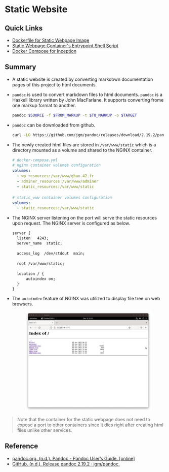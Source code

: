 # Static Website

## Quick Links
- [Dockerfile for Static Webpage Image](../../srcs/services/static_www/Dockerfile)
- [Static Webpage Container's Entrypoint Shell Script](../../srcs/services/static_www/static_entrypoint.sh)
- [Docker Compose for Inception](../../srcs/docker-compose.yml)

## Summary
- A static website is created by converting markdown documentation pages of this project to html documents.
- `pandoc` is used to convert markdown files to html documents. `pandoc` is a Haskell library written by John MacFarlane. It supports converting frome one markup format to another.
  ```bash
  pandoc $SOURCE -f $FROM_MARKUP -t $TO_MARKUP -o $TARGET
  ```
- `pandoc` can be downloaded from github.
  ```bash
  curl -LO https://github.com/jgm/pandoc/releases/download/2.19.2/pandoc-2.19.2-linux-$TARGETARCH.tar.gz
  ```
- The newly created html files are stored in `/var/www/static` which is a directory mounted as a volume and shared to the NGINX container.
  ```yaml
  # docker-compose.yml
  # nginx container volumes configuration
  volumes:
    - wp_resources:/var/www/ghan.42.fr
    - adminer_resources:/var/www/adminer
    - static_resources:/var/www/static

  # static_www container volumes configuration
  volumes:
    - static_resources:/var/www/static
  ```

- The NGINX server listening on the port will serve the static resources upon request. The NGINX server is configured as below.
  ```
  server {
    listen   4243;
    server_name  static;
    
    access_log  /dev/stdout  main;

    root /var/www/static;

    location / {
        autoindex on;
    }
  }

  ```
- The `autoindex` feature of NGINX was utilized to display file tree on web browsers.
  <figure>
      <p align="center">
        <img src="../assets/services/static/autoindex.png" alt="autoindex" style="width: 100%; height: 80%; ">
      </p>
  </figure>

> Note that the container for the static webpage does not need to expose a port to other containers since it dies right after creating html files unlike other services.

## Reference
- [pandoc.org. (n.d.). Pandoc - Pandoc User’s Guide. [online]](https://pandoc.org/MANUAL.html)
- [GitHub. (n.d.). Release pandoc 2.19.2 · jgm/pandoc.](https://github.com/jgm/pandoc/releases/tag/2.19.2)